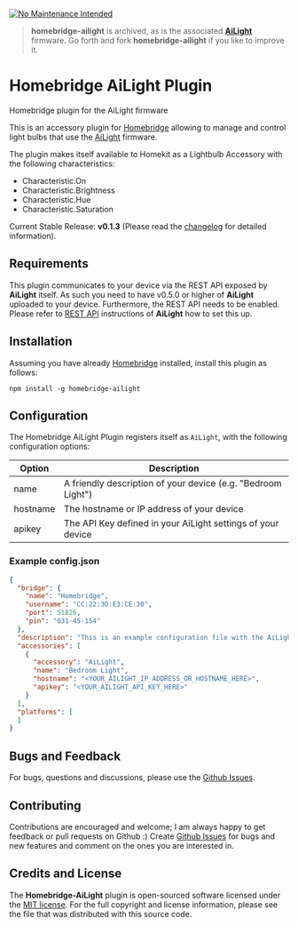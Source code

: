 [![No Maintenance Intended](http://unmaintained.tech/badge.svg)](http://unmaintained.tech/)

> **homebridge-ailight** is archived, as is the associated **[AiLight](https://github.com/stelgenhof/AiLight)** firmware. Go forth and fork **homebridge-ailight** if you like to improve it.

# Homebridge AiLight Plugin
Homebridge plugin for the AiLight firmware

This is an accessory plugin for [Homebridge](https://github.com/nfarina/homebridge) allowing to manage and control
light bulbs that use the [AiLight](https://github.com/stelgenhof/AiLight) firmware. 

The plugin makes itself available to Homekit as a Lightbulb Accessory with the following characteristics:
- Characteristic.On
- Characteristic.Brightness
- Characteristic.Hue
- Characteristic.Saturation

Current Stable Release: **v0.1.3** (Please read the [changelog](https://github.com/stelgenhof/homebridge-ailight/CHANGELOG.md) for detailed information).

## Requirements
This plugin communicates to your device via the REST API exposed by **AiLight** itself. As such you need to have v0.5.0 or higher of **AiLight** uploaded to your device. Furthermore, the REST API needs to be enabled. Please refer to [REST API](https://github.com/stelgenhof/AiLight/wiki/REST-API) instructions of **AiLight** how to set this up.

## Installation
Assuming you have already [Homebridge](https://github.com/nfarina/homebridge) installed, install this plugin as follows:

```npm install -g homebridge-ailight```

## Configuration
The Homebridge AiLight Plugin registers itself as `AiLight`, with the following configuration options:

| Option   | Description   |
| -------- | --------- |
| name     | A friendly description of your device (e.g. "Bedroom Light") |
| hostname | The hostname or IP address of your device      |
| apikey   | The API Key defined in your AiLight settings of your device      |

### Example config.json

```json
{
  "bridge": {
    "name": "Homebridge",
    "username": "CC:22:3D:E3:CE:30",
    "port": 51826,
    "pin": "031-45-154"
  },
  "description": "This is an example configuration file with the AiLight plugin added.",
  "accessories": [
    {
      "accessory": "AiLight",
      "name": "Bedroom Light",
      "hostname": "<YOUR_AILIGHT_IP_ADDRESS_OR_HOSTNAME_HERE>",
      "apikey": "<YOUR_AILIGHT_API_KEY_HERE>"
    }
  ],
  "platforms": [
  ]
}
```

## Bugs and Feedback
For bugs, questions and discussions, please use the [Github Issues](https://github.com/stelgenhof/homebridge-ailight/issues).

## Contributing
Contributions are encouraged and welcome; I am always happy to get feedback or pull requests on Github :) Create [Github Issues](https://github.com/stelgenhof/homebridge-ailight/issues) for bugs and new features and comment on the ones you are interested in.

## Credits and License
The **Homebridge-AiLight** plugin is open-sourced software licensed under the [MIT license](http://opensource.org/licenses/MIT). For the full copyright and license information, please see the <license> file that was distributed with this source code.</license>
